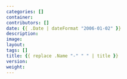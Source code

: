 ```yaml
---
categories: []
container:
contributors: []
date: {{ .Date | dateFormat "2006-01-02" }}
description:
image:
layout:
tags: []
title: {{ replace .Name "-" " " | title }}
version:
weight:
---
```

